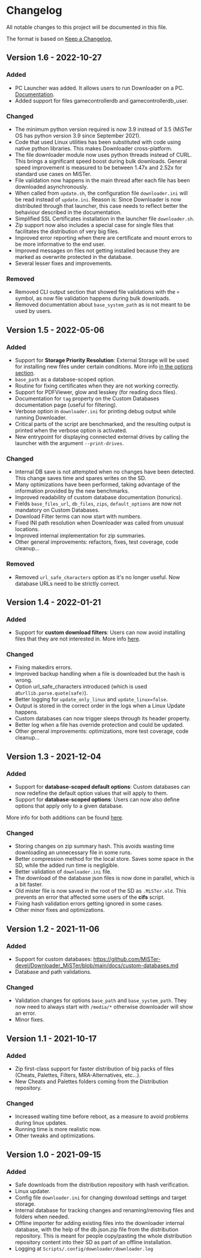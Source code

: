 # Changelog

All notable changes to this project will be documented in this file.

The format is based on [Keep a Changelog](https://keepachangelog.com/en/1.0.0/),

## Version 1.6 - 2022-10-27

### Added
- PC Launcher was added. It allows users to run Downloader on a PC. [Documentation](docs/pc-launcher.md).
- Added support for files gamecontrollerdb and gamecontrollerdb_user.

### Changed
- The minimum python version required is now 3.9 instead of 3.5 (MiSTer OS has python version 3.9 since September 2021).
- Code that used Linux utilities has been substituted with code using native python libraries. This makes Downloader cross-platform.
- The file downloader module now uses python threads instead of CURL. This brings a significant speed boost during bulk downloads. General speed improvement is measured to be between 1.47x and 2.52x for standard use cases on MiSTer.
- File validation now happens in the main thread after each file has been downloaded asynchronously.
- When called from `update.sh`, the configuration file `downloader.ini` will be read instead of `update.ini`. Reason is: Since Downloader is now distributed through that launcher, this case needs to reflect better the behaviour described in the documentation.
- Simplified SSL Certificates installation in the launcher file `downloader.sh`.
- Zip support now also includes a special case for single files that facilitates the distribution of very big files.
- Improved error reporting when there are certificate and mount errors to be more informative to the end user.
- Improved messages on files not getting installed because they are marked as overwrite protected in the database.
- Several lesser fixes and improvements.

### Removed
- Removed CLI output section that showed file validations with the `+` symbol, as now file validation happens during bulk downloads.
- Removed documentation about `base_system_path` as is not meant to be used by users.

## Version 1.5 - 2022-05-06

### Added
- Support for **Storage Priority Resolution**: External Storage will be used for installing new files under certain conditions. More info [in the options section](README.md#options).
- `base_path` as a database-scoped option.
- Routine for fixing certificates when they are not working correctly.
- Support for PDFViewer, glow and lesskey (for reading docs files).
- Documentation for `tag` property on the Custom Databases documentation page (useful for filtering).
- Verbose option in `downloader.ini` for printing debug output while running Downloader.
- Critical parts of the script are benchmarked, and the resulting output is printed when the verbose option is activated.
- New entrypoint for displaying connected external drives by calling the launcher with the argument `--print-drives`.

### Changed
- Internal DB save is not attempted when no changes have been detected. This change saves time and spares writes on the SD.
- Many optimizations have been performed, taking advantage of the information provided by the new benchmarks.
- Improved readability of custom database documentation (tonurics).
- Fields `base_files_url`, `db_files`, `zips`, `default_options` are now not mandatory on Custom Databases.
- Download Filter terms can now start with numbers.
- Fixed INI path resolution when Downloader was called from unusual locations.
- Improved internal implementation for zip summaries.
- Other general improvements: refactors, fixes, test coverage, code cleanup...

### Removed
- Removed `url_safe_characters` option as it's no longer useful. Now database URLs need to be strictly correct.

## Version 1.4 - 2022-01-21

### Added
- Support for **custom download filters**: Users can now avoid installing files that they are not interested in. More info [here](docs/download-filters.md).

### Changed
- Fixing makedirs errors.
- Improved backup handling when a file is downloaded but the hash is wrong.
- Option url_safe_characters introduced (which is used at`urllib.parse.quote(safe)`). 
- Better logging for `update_only_linux` and `update_linux=false`.
- Output is stored in the correct order in the logs when a Linux Update happens.
- Custom databases can now trigger sleeps through its header property.
- Better log when a file has override protection and could be updated.
- Other general improvements: optimizations, more test coverage, code cleanup...

## Version 1.3 - 2021-12-04

### Added
- Support for **database-scoped default options**: Custom databases can now redefine the default option values that will apply to them.
- Support for **database-scoped options**: Users can now also define options that apply only to a given database.

More info for both additions can be found [here](https://github.com/theypsilon/Downloader_MiSTer/blob/main/docs/custom-databases.md#default-options).
### Changed
- Storing changes on zip summary hash. This avoids wasting time downloading an unnecessary file in some runs.
- Better compression method for the local store. Saves some space in the SD, while the added run time is negligible.
- Better validation of `downloader.ini` file.
- The download of the database json files is now done in parallel, which is a bit faster.
- Old mister file is now saved in the root of the SD as `.MiSTer.old`. This prevents an error that affected some users of the **cifs** script.
- Fixing hash validation errors getting ignored in some cases.
- Other minor fixes and optimizations.

## Version 1.2 - 2021-11-06

### Added
- Support for custom databases: https://github.com/MiSTer-devel/Downloader_MiSTer/blob/main/docs/custom-databases.md
- Database and path validations.

### Changed
- Validation changes for options `base_path` and `base_system_path`. They now need to always start with `/media/*` otherwise downloader will show an error.
- Minor fixes.

## Version 1.1 - 2021-10-17

### Added
- Zip first-class support for faster distribution of big packs of files (Cheats, Palettes, Filters, MRA-Alternatives, etc...).
- New Cheats and Palettes folders coming from the Distribution repository.

### Changed
- Increased waiting time before reboot, as a measure to avoid problems during linux updates.
- Running time is more realistic now.
- Other tweaks and optimizations.

## Version 1.0 - 2021-09-15

### Added
- Safe downloads from the distribution repository with hash verification.
- Linux updater.
- Config file `downloader.ini` for changing download settings and target storage.
- Internal database for tracking changes and renaming/removing files and folders when needed.
- Offline importer for adding existing files into the downloader internal database, with the help of the db.json.zip file from the distribution repository. This is meant for people copy/pasting the whole distribution repository content into their SD as part of an offline installation.
- Logging at `Scripts/.config/downloader/downloader.log`
